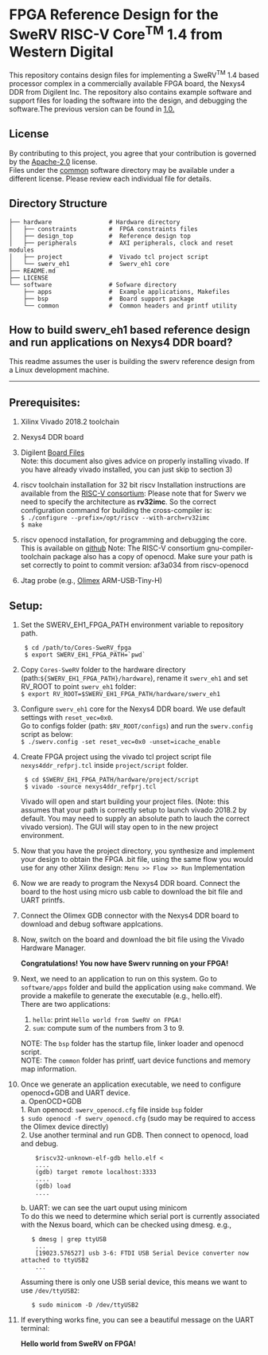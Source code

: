 # FPGA Reference Design for the SweRV RISC-V Core<sup>TM</sup> 1.4 from Western Digital

This repository contains design files for implementing a
SweRV<sup>TM</sup> 1.4 based processor complex in a commercially available
FPGA board, the Nexys4 DDR from Digilent Inc.   The repository also
contains example software and support files for loading the software
into the design, and debugging the software.The previous version can be found in [1.0.](https://github.com/chipsalliance/Cores-SweRV_fpga/tree/1.0)
  

## License

By contributing to this project, you agree that your contribution is
governed by the [Apache-2.0](LICENSE) license.  
Files under the [common](software/common) software  directory may be
available under a different license. Please review each individual
file for details.


## Directory Structure


    ├── hardware                # Hardware directory  
    │   ├── constraints         #  FPGA constraints files  
    │   ├── design_top          #  Reference design top   
    │   ├── peripherals         #  AXI peripherals, clock and reset modules  
    │   ├── project             #  Vivado tcl project script  
    │   └── swerv_eh1           #  Swerv_eh1 core  
    ├── README.md                                 
    ├── LICENSE                                   
    └── software                # Sofware directory              
        ├── apps                #  Example applications, Makefiles       
        ├── bsp                 #  Board support package    
        └── common              #  Common headers and printf utility   


## How to build swerv_eh1 based reference design and run applications on Nexys4 DDR board?

This readme assumes the user is building the swerv reference design
from a Linux development machine.

--------------------------------------------------------------------------------------


Prerequisites: 
--------------
 1. Xilinx Vivado 2018.2 toolchain
 2. Nexys4 DDR board 
 3. Digilent [Board Files](https://reference.digilentinc.com/vivado/installing-vivado/start)  
   Note: this document also gives advice on properly installing vivado.
   If you have already vivado installed, you can just skip to section 3)

4. riscv toolchain installation for 32 bit riscv
    Installation instructions are available from the [RISC-V consortium](https://riscv.org/software-tools/risc-v-gnu-compiler-toolchain/.):
        Please note that for Swerv we need to specify the architecture as
    **rv32imc**.  So the correct configuration command for building
    the cross-compiler is:  
    `$ ./configure --prefix=/opt/riscv --with-arch=rv32imc`  
    `$ make`

5. riscv openocd installation, for programming and debugging the core.
    This is available on [github](https://github.com/riscv/riscv-openocd)
    Note: The RISC-V consortium gnu-compiler-toolchain package also
    has a copy of openocd.   Make sure your path is set correctly to
    point to commit version: af3a034 from riscv-openocd    

6. Jtag probe (e.g., [Olimex](https://www.olimex.com) ARM-USB-Tiny-H)


Setup:
------
1. Set the SWERV_EH1_FPGA_PATH environment variable to repository path.
        
        $ cd /path/to/Cores-SweRV_fpga 
        $ export SWERV_EH1_FPGA_PATH=`pwd`
        
2. Copy `Cores-SweRV` folder to the hardware directory
    (path:`${SWERV_EH1_FPGA_PATH}/hardware`), rename it `swerv_eh1` and set RV_ROOT to point
    `swerv_eh1` folder:  
    `$ export RV_ROOT=$SWERV_EH1_FPGA_PATH/hardware/swerv_eh1` 

3. Configure `swerv_eh1` core for the Nexys4 DDR board. We use default
   settings with `reset_vec=0x0`.  
   Go to configs folder (path: `$RV_ROOT/configs`) and run the
   `swerv.config` script as below:  
    `$ ./swerv.config -set reset_vec=0x0 -unset=icache_enable`

4. Create FPGA project using the vivado tcl project script file
   `nexys4ddr_refprj.tcl` inside `project/script` folder.  
   
        $ cd $SWERV_EH1_FPGA_PATH/hardware/project/script
        $ vivado -source nexys4ddr_refprj.tcl
    
   Vivado will open and start building your project files.  (Note:
   this assumes that your path is correctly setup to launch vivado
   2018.2 by default.  You may need to supply an absolute path to
   lauch the correct vivado version).   The GUI will stay open to in
   the new project environment.
  
5. Now that you have the project directory, you synthesize and
   implement your design to obtain the FPGA .bit file, using the same
   flow you would use for any other Xilinx design:
   `Menu >> Flow >> Run` Implementation
  
   

6. Now we are ready to program the Nexys4 DDR board. Connect the board
   to the host using micro usb cable to download the bit file and UART
   printfs. 

7. Connect the Olimex GDB connector with the Nexys4 DDR board to
   download and debug software applcations. 

8. Now, switch on the board and download the bit file using the Vivado
   Hardware Manager.  
    
    **Congratulations! You now have Swerv running on your FPGA!**

9. Next, we need to an application to run on this system. Go to `software/apps` folder and build the application using `make` command. We provide a makefile to generate the executable (e.g., hello.elf).  
There are two applications:   
     1) `hello`: print `Hello world from SweRV on FPGA!`  
     2) `sum`: compute sum of the numbers from 3 to 9.   

    NOTE: The `bsp` folder has the startup file, linker loader and openocd script.  
    NOTE: The `common` folder has printf, uart device functions and memory map information.

10. Once we generate an application executable, we need to configure openocd+GDB and UART device.  
    a. OpenOCD+GDB   
	    1. Run openocd: `swerv_openocd.cfg` file inside `bsp` folder  
	    `$ sudo openocd -f swerv_openocd.cfg` (sudo may be required to access the Olimex device directly)  
  	    2. Use another terminal and run GDB. Then connect to openocd, 
		   load and debug.
		   
            $riscv32-unknown-elf-gdb hello.elf < 
			....		 
			(gdb) target remote localhost:3333
			....
			(gdb) load
		    ....
		

	b. UART: we can see the uart ouput using minicom  
           To do this we need to determine which serial port is
           currently associated with the Nexus board, which can be
           checked using dmesg.  e.g.,
           
           $ dmesg | grep ttyUSB
	        ...
	        [19023.576527] usb 3-6: FTDI USB Serial Device converter now attached to ttyUSB2
            ...
      Assuming there is only one USB serial device, this
           means we want to use `/dev/ttyUSB2`:

           $ sudo minicom -D /dev/ttyUSB2

10. If everything works fine, you can see a beautiful message on the UART terminal:

    **Hello world from SweRV on FPGA!** 

